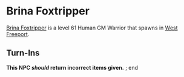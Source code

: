 # Brina Foxtripper



[Brina Foxtripper](/npc/9096) is a level 61 Human GM Warrior that spawns in [West Freeport](/zone/9).



## Turn-Ins



**This NPC *should* return incorrect items given.**
;
end